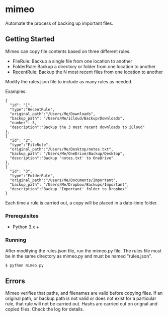 # mimeo

Automate the process of backing up important files.

## Getting Started

Mimeo can copy file contents based on three different rules.
* FileRule: Backup a single file from one location to another
* FolderRule: Backup a directory or folder from one location to another
* RecentRule: Backup the N most recent files from one location to another

Modify the rules.json file to include as many rules as needed.

Examples:
```
{
  "id": "1",
  "type":"RecentRule",
  "original_path":"/Users/Me/Downloads",
  "backup_path": "/Users/Me/iCloud/Backup/Downloads",
  "number": 3,
  "description":"Backup the 3 most recent downloads to iCloud"
},
{
  "id": "2",
  "type":"FileRule",
  "original_path":"/Users/Me/Desktop/notes.txt",
  "backup_path": "/Users/Me/OneDrive/Backup/Desktop",
  "description":"Backup 'notes.txt' to OneDrive"
},
{
  "id": "3",
  "type":"FolderRule",
  "original_path":"/Users/Me/Documents/Important",
  "backup_path": "/Users/Me/Dropbox/Backups/Important",
  "description":"Backup 'Important' folder to Dropbox"
}
```

Each time a rule is carried out, a copy will be placed in a date-time folder.

### Prerequisites

* Python 3.x +

### Running

After modifying the rules.json file, run the mimeo.py file.
The rules file must be in the same directory as mimeo.py and must be named "rules.json".
```
$ python mimeo.py
```

## Errors

Mimeo verifies that paths, and filenames are valid before copying files. If an original path, or backup path is not valid or does not exist for a particular rule, that rule will not be carried out. Hashs are carried out on orignal and copied files. Check the log for details.
